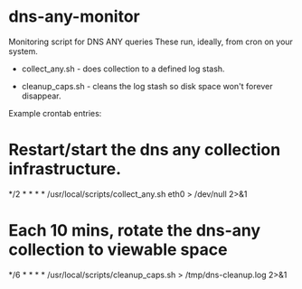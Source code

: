 dns-any-monitor
===============

Monitoring script for DNS ANY queries
These run, ideally, from cron on your system.
  - collect_any.sh - does collection to a defined
    log stash.

  - cleanup_caps.sh - cleans the log stash so disk space
    won't forever disappear.

Example crontab entries:
# Restart/start the dns any collection infrastructure.
*/2 * * * * /usr/local/scripts/collect_any.sh eth0 > /dev/null 2>&1
# Each 10 mins, rotate the dns-any collection to viewable space
*/6 * * * * /usr/local/scripts/cleanup_caps.sh > /tmp/dns-cleanup.log 2>&1

